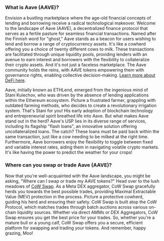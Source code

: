 <h3>What is Aave (AAVE)?</h3>
<p>Envision a bustling marketplace where the age-old financial concepts of lending and borrowing receive a radical technological makeover. Welcome to the landscape of Aave (AAVE), a decentralized finance protocol that serves as a fertile pasture for seamless financial transactions. Named after the Finnish word for "ghost," Aave stands as a beacon for users wishing to lend and borrow a range of cryptocurrency assets. It's like a cowherd offering you a choice of twenty different cows to milk. These transactions are facilitated through unique liquidity pools, providing lenders with an avenue to earn interest and borrowers with the flexibility to collateralize their crypto assets. And it's not just a faceless marketplace. The Aave community holds the reins, with AAVE tokens empowering them with governance rights, enabling collective decision-making. <a href="https://en.wikipedia.org/wiki/Decentralized_finance" rel="nofollow noreferrer noopener" target="_blank">Learn more about DeFi here</a>.</p>
<p>Aave, initially known as ETHLend, emerged from the ingenious mind of Stani Kulechov, who was driven by the absence of lending applications within the Ethereum ecosystem. Picture a frustrated farmer, grappling with outdated farming methods, who decides to create a revolutionary irrigation system. That's Stani for you! His early adoption of blockchain technology and entrepreneurial spirit breathed life into Aave. But what makes Aave stand out in the herd? Aave's USP lies in its diverse range of services, including its flagship "flash loans", an innovative solution offering uncollateralized loans. The catch? These loans must be paid back within the same transaction, just like a cow needing to be milked at the right time. Furthermore, Aave borrowers enjoy the flexibility to toggle between fixed and variable interest rates, aiding them in navigating volatile crypto markets. It's like having the power to predict the weather for your crops! </p>
<h3>Where can you swap or trade Aave (AAVE)?</h3>
<p>Now that you're well-acquainted with the Aave landscape, you might be asking, "Where can I swap or trade my AAVE tokens?" Head over to the lush meadows of <a href="https://swap.cow.fi/" rel="noopener" target="_blank">CoW Swap</a>. As a Meta DEX aggregator, CoW Swap gracefully herds you towards the best possible trades, providing Maximal Extractable Value (MEV) protection in the process. Picture a protective cowherd, guiding his herd and ensuring their safety. CoW Swap is built atop the CoW Protocol, which matches trades through batch auctions across various on-chain liquidity sources. Whether via direct AMMs or DEX Aggregators, CoW Swap ensures you get the best price for your trades. So, whether you're a mature bull or a young calf, CoW Swap offers you a secure, efficient platform for swapping and trading your tokens. And remember, happy grazing, Moo!</p>
